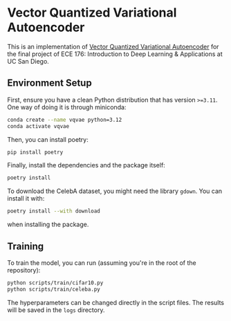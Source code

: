 # Vector Quantized Variational Autoencoder

This is an implementation of [Vector Quantized Variational Autoencoder](https://arxiv.org/abs/1711.00937) for the final project of ECE 176: Introduction to Deep Learning & Applications at UC San Diego.

## Environment Setup

First, ensure you have a clean Python distribution that has version `>=3.11`. One way of doing it is through miniconda:

```bash
conda create --name vqvae python=3.12
conda activate vqvae
```

Then, you can install poetry:

```bash
pip install poetry
```

Finally, install the dependencies and the package itself:

```bash
poetry install
```

To download the CelebA dataset, you might need the library `gdown`. You can install it with:

```bash
poetry install --with download
```

when installing the package.


## Training

To train the model, you can run (assuming you're in the root of the repository):

```bash
python scripts/train/cifar10.py
python scripts/train/celeba.py
```

The hyperparameters can be changed directly in the script files. The results will be saved in the `logs` directory.
